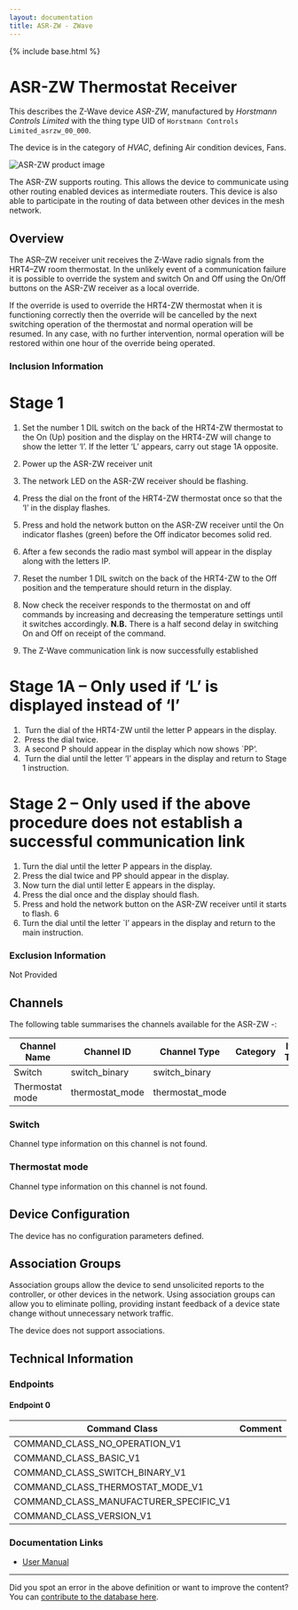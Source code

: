 ```yaml
---
layout: documentation
title: ASR-ZW - ZWave
---
```


{% include base.html %}

# ASR-ZW Thermostat Receiver
This describes the Z-Wave device *ASR-ZW*, manufactured by *Horstmann Controls Limited* with the thing type UID of ```Horstmann Controls Limited_asrzw_00_000```.

The device is in the category of *HVAC*, defining Air condition devices, Fans.

![ASR-ZW product image](https://opensmarthouse.org/assets/zwave/attachments/310/ASR-ZW.png)


The ASR-ZW supports routing. This allows the device to communicate using other routing enabled devices as intermediate routers.  This device is also able to participate in the routing of data between other devices in the mesh network.

## Overview

The ASR–ZW receiver unit receives the Z-Wave radio signals from the HRT4–ZW room thermostat. In the unlikely event of a communication failure it is possible to override the system and switch On and Off using the On/Off buttons on the ASR-ZW receiver as a local override.

If the override is used to override the HRT4-ZW thermostat when it is functioning correctly then the override will be cancelled by the next switching operation of the thermostat and normal operation will be resumed. In any case, with no further intervention, normal operation will be restored within one hour of the override being operated.

### Inclusion Information

# Stage 1

  1. Set the number 1 DIL switch on the back of the HRT4-ZW thermostat to the On (Up) position and the display on the HRT4-ZW will change to show the letter ‘I’. If the letter ‘L’ appears, carry out stage 1A opposite.
  2. Power up the ASR-ZW receiver unit
  3. The network LED on the ASR-ZW receiver should be flashing.
  4. Press the dial on the front of the HRT4-ZW thermostat once so that the ‘I’ in the display flashes.
  5. Press and hold the network button on the ASR-ZW receiver until the On indicator flashes (green) before the Off indicator becomes solid red.

  6. After a few seconds the radio mast symbol will appear in the display along with the letters IP.
  7. Reset the number 1 DIL switch on the back of the HRT4-ZW to the Off position and the temperature should return in the display.
  8. Now check the receiver responds to the thermostat on and off commands by increasing and decreasing the temperature settings until it switches accordingly. **N.B.** There is a half second delay in switching On and Off on receipt of the command.
  9. The Z-Wave communication link is now successfully established

# Stage 1A – Only used if ‘L’ is displayed instead of ‘I’

  1.  Turn the dial of the HRT4-ZW until the letter P appears in the display.
  2.  Press the dial twice.
  3.  A second P should appear in the display which now shows \`PP’.
  4.  Turn the dial until the letter ‘I’ appears in the display and return to Stage 1 instruction.

# Stage 2 – Only used if the above procedure does not establish a successful communication link

  1. Turn the dial until the letter P appears in the display.
  2. Press the dial twice and PP should appear in the display.
  3. Now turn the dial until letter E appears in the display.
  4. Press the dial once and the display should flash.
  5. Press and hold the network button on the ASR-ZW receiver until it starts to flash. 6
  6. Turn the dial until the letter \`I’ appears in the display and return to the main instruction.

### Exclusion Information

Not Provided

## Channels

The following table summarises the channels available for the ASR-ZW -:

| Channel Name | Channel ID | Channel Type | Category | Item Type |
|--------------|------------|--------------|----------|-----------|
| Switch | switch_binary | switch_binary |  |  | 
| Thermostat mode | thermostat_mode | thermostat_mode |  |  | 

### Switch
Channel type information on this channel is not found.

### Thermostat mode
Channel type information on this channel is not found.



## Device Configuration

The device has no configuration parameters defined.

## Association Groups

Association groups allow the device to send unsolicited reports to the controller, or other devices in the network. Using association groups can allow you to eliminate polling, providing instant feedback of a device state change without unnecessary network traffic.

The device does not support associations.
## Technical Information

### Endpoints

#### Endpoint 0

| Command Class | Comment |
|---------------|---------|
| COMMAND_CLASS_NO_OPERATION_V1| |
| COMMAND_CLASS_BASIC_V1| |
| COMMAND_CLASS_SWITCH_BINARY_V1| |
| COMMAND_CLASS_THERMOSTAT_MODE_V1| |
| COMMAND_CLASS_MANUFACTURER_SPECIFIC_V1| |
| COMMAND_CLASS_VERSION_V1| |

### Documentation Links

* [User Manual](https://www.opensmarthouse.org/zwavedatabase/310/user-and-installer-guide-HRT4-ZWweb1--1-.pdf)

---

Did you spot an error in the above definition or want to improve the content?
You can [contribute to the database here](https://www.opensmarthouse.org/zwavedatabase/310).
